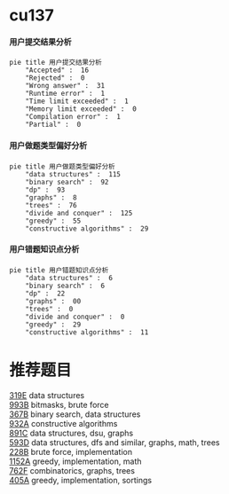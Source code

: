 # cu137

<!-- tabs:start -->



#### **用户提交结果分析**

```mermaid
pie title 用户提交结果分析
    "Accepted" :  16
    "Rejected" :  0
    "Wrong answer" :  31
    "Runtime error" :  1
    "Time limit exceeded" :  1
    "Memory limit exceeded" :  0
    "Compilation error" :  1
    "Partial" :  0
```

#### **用户做题类型偏好分析**

```mermaid
pie title 用户做题类型偏好分析
    "data structures" :  115
    "binary search" :  92
    "dp" :  93
    "graphs" :  8
    "trees" :  76
    "divide and conquer" :  125
    "greedy" :  55
    "constructive algorithms" :  29
```
#### **用户错题知识点分析**

```mermaid
pie title 用户错题知识点分析
    "data structures" :  6
    "binary search" :  6
    "dp" :  22
    "graphs" :  00
    "trees" :  0
    "divide and conquer" :  0
    "greedy" :  29
    "constructive algorithms" :  11
```



<!-- tabs:end -->
# 推荐题目
[319E](https://codeforces.com/contest/319/problem/E)		data structures		  
[993B](https://codeforces.com/contest/993/problem/B)		bitmasks,
                        brute force		  
[367B](https://codeforces.com/contest/367/problem/B)		binary search,
                        data structures		  
[932A](https://codeforces.com/contest/932/problem/A)		constructive algorithms		  
[891C](https://codeforces.com/contest/891/problem/C)		data structures,
                        dsu,
                        graphs		  
[593D](https://codeforces.com/contest/593/problem/D)		data structures,
                        dfs and similar,
                        graphs,
                        math,
                        trees		  
[228B](https://codeforces.com/contest/228/problem/B)		brute force,
                        implementation		  
[1152A](https://codeforces.com/contest/1152/problem/A)		greedy,
                        implementation,
                        math		  
[762F](https://codeforces.com/contest/762/problem/F)		combinatorics,
                        graphs,
                        trees		  
[405A](https://codeforces.com/contest/405/problem/A)		greedy,
                        implementation,
                        sortings		  
